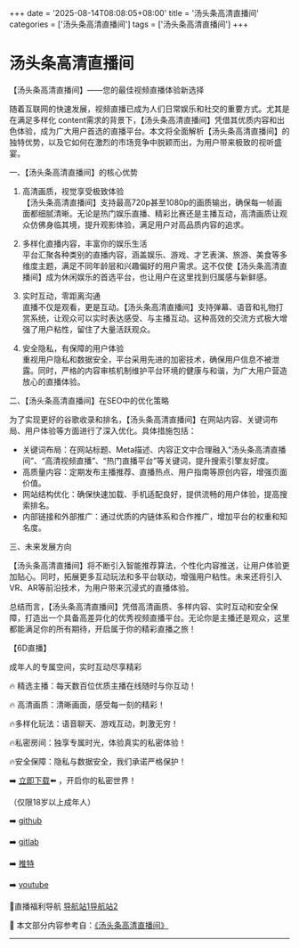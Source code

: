 +++
date = '2025-08-14T08:08:05+08:00'
title = '汤头条高清直播间'
categories = ['汤头条高清直播间']
tags = ['汤头条高清直播间']
+++

# 汤头条高清直播间

【汤头条高清直播间】——您的最佳视频直播体验新选择

随着互联网的快速发展，视频直播已成为人们日常娱乐和社交的重要方式。尤其是在满足多样化 content需求的背景下，【汤头条高清直播间】凭借其优质内容和出色体验，成为广大用户首选的直播平台。本文将全面解析【汤头条高清直播间】的独特优势，以及它如何在激烈的市场竞争中脱颖而出，为用户带来极致的视听盛宴。

一、【汤头条高清直播间】的核心优势

1. 高清画质，视觉享受极致体验  
【汤头条高清直播间】支持最高720p甚至1080p的画质输出，确保每一帧画面都细腻清晰。无论是热门娱乐直播、精彩比赛还是主播互动，高清画质让观众仿佛身临其境，提升观影体验，满足用户对高品质内容的追求。

2. 多样化直播内容，丰富你的娱乐生活  
平台汇聚各种类别的直播内容，涵盖娱乐、游戏、才艺表演、旅游、美食等多维度主题，满足不同年龄层和兴趣偏好的用户需求。这不仅使【汤头条高清直播间】成为休闲娱乐的首选平台，也让用户在这里找到归属感与新鲜感。

3. 实时互动，零距离沟通  
直播不仅是观看，更是互动。【汤头条高清直播间】支持弹幕、语音和礼物打赏系统，让观众可以实时表达感受、与主播互动。这种高效的交流方式极大增强了用户粘性，留住了大量活跃观众。

4. 安全隐私，有保障的用户体验  
重视用户隐私和数据安全，平台采用先进的加密技术，确保用户信息不被泄露。同时，严格的内容审核机制维护平台环境的健康与和谐，为广大用户营造放心的直播体验。

二、【汤头条高清直播间】在SEO中的优化策略

为了实现更好的谷歌收录和排名，【汤头条高清直播间】在网站内容、关键词布局、用户体验等方面进行了深入优化。具体措施包括：

- 关键词布局：在网站标题、Meta描述、内容正文中合理融入“汤头条高清直播间”、“高清视频直播”、“热门直播平台”等关键词，提升搜索引擎友好度。
- 高质量内容：定期发布主播推荐、直播热点、用户指南等原创内容，增强页面价值。
- 网站结构优化：确保快速加载、手机适配良好，提供流畅的用户体验，提高搜索排名。
- 内部链接和外部推广：通过优质的内链体系和合作推广，增加平台的权重和知名度。

三、未来发展方向

【汤头条高清直播间】将不断引入智能推荐算法，个性化内容推送，让用户体验更加贴心。同时，拓展更多互动玩法和多平台联动，增强用户粘性。未来还将引入VR、AR等前沿技术，为用户带来沉浸式的直播体验。

总结而言，【汤头条高清直播间】凭借高清画质、多样内容、实时互动和安全保障，打造出一个具备高差异化的优秀视频直播平台。无论你是主播还是观众，这里都能满足你的所有期待，开启属于你的精彩直播之旅！

【6D直播】

 成年人的专属空间，实时互动尽享精彩

🔥 精选主播：每天数百位优质主播在线随时与你互动！

🔥 高清画质：清晰画面，感受每一刻的精彩！

🔥多样化玩法：语音聊天、游戏互动，刺激无穷！

🔥私密房间：独享专属时光，体验真实的私密体验！

🔥安全保障：隐私与数据安全，我们承诺严格保护！

➡️ [立即下载](https://down123.s3.ap-east-1.amazonaws.com/down/down.html?channelCode=blog)⬅️ ，开启你的私密世界！

（仅限18岁以上成年人）

➡️ [github](https://aldult-live.github.io/)

➡️ [gitlab](https://seo-09598d.gitlab.io/)

➡️ [推特](https://x.com/wegame33)

➡️ [youtube](https://www.youtube.com/@6Dlive)

🔞直播福利导航 [导航站1](https://webstack-86085a.gitlab.io/)[导航站2](https://onlygit123-2.github.io/)


📘 本文部分内容参考自：[《汤头条高清直播间》](https://webstack-hugo-6.pages.dev/)

---
